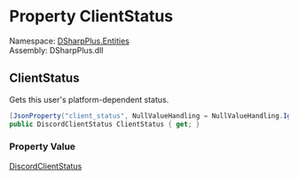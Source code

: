 # Property ClientStatus

Namespace: [DSharpPlus.Entities](DSharpPlus.Entities.md)  
Assembly: DSharpPlus.dll

## <a id="DSharpPlus_Entities_DiscordPresence_ClientStatus"></a>ClientStatus

Gets this user's platform-dependent status.

```csharp
[JsonProperty("client_status", NullValueHandling = NullValueHandling.Ignore)]
public DiscordClientStatus ClientStatus { get; }
```

### Property Value

[DiscordClientStatus](DSharpPlus.Entities.DiscordClientStatus.md)


